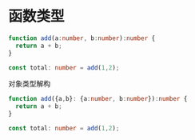 # 函数类型

```ts
function add(a:number, b:number):number {
  return a + b;
}

const total: number = add(1,2);
```

对象类型解构

```ts
function add({a,b}: {a:number, b:number}):number {
  return a + b;
}

const total: number = add(1,2);
```